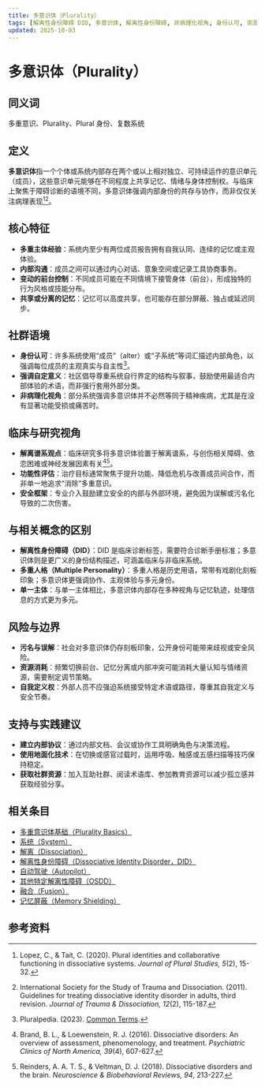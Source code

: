 ```yaml
---
title: 多意识体（Plurality）
tags: [解离性身份障碍 DID, 多意识体, 解离性身份障碍, 非病理化视角, 身份认可, 资源消耗, 解离谱系观点, 系统体验与机制]
updated: 2025-10-03
---
```


# 多意识体（Plurality）

## 同义词

多重意识、Plurality、Plural 身份、复数系统

## 定义

**多意识体**指一个个体或系统内部存在两个或以上相对独立、可持续运作的意识单元（成员），这些意识单元能够在不同程度上共享记忆、情绪与身体控制权。与临床上聚焦于障碍诊断的语境不同，多意识体强调内部身份的共存与协作，而非仅仅关注病理表现[^plurality-def][^isstd-guideline]。

## 核心特征

- **多重主体经验**：系统内至少有两位成员报告拥有自我认同、连续的记忆或主观体验。
- **内部沟通**：成员之间可以通过内心对话、意象空间或记录工具协商事务。
- **变动的前台控制**：不同成员可能在不同情境下接管身体（前台），形成独特的行为风格或技能分布。
- **共享或分离的记忆**：记忆可以高度共享，也可能存在部分屏蔽、独占或延迟同步。

## 社群语境

- **身份认可**：许多系统使用“成员”（alter）或“子系统”等词汇描述内部角色，以强调每位成员的主观真实与自主性[^pluralpedia-glossary]。
- **强调自定意义**：社区倡导尊重系统自行界定的结构与叙事，鼓励使用最适合内部体验的术语，而非强行套用外部分类。
- **非病理化视角**：部分系统强调多意识体并不必然等同于精神疾病，尤其是在没有显著功能受损或痛苦时。

## 临床与研究视角

- **解离谱系观点**：临床研究多将多意识体验置于解离谱系，与创伤相关障碍、依恋困难或神经发展因素有关[^brand2016][^reinders2018]。
- **功能性评估**：治疗目标通常聚焦于提升功能、降低危机与改善成员间合作，而非单一地追求“消除”多重意识。
- **安全框架**：专业介入鼓励建立安全的内部与外部环境，避免因为误解或污名化导致的二次伤害。

## 与相关概念的区别

- **解离性身份障碍（DID）**：DID 是临床诊断标签，需要符合诊断手册标准；多意识体则是更广义的身份结构描述，可涵盖临床与非临床系统。
- **多重人格（Multiple Personality）**：多重人格是历史用语，常带有戏剧化刻板印象；多意识体更强调协作、主观体验与多元身份。
- **单一主体**：与单一主体相比，多意识体内部存在多种视角与记忆轨迹，处理信息的方式更为多元。

## 风险与边界

- **污名与误解**：社会对多意识体仍存刻板印象，公开身份可能带来歧视或安全风险。
- **资源消耗**：频繁切换前台、记忆分离或内部冲突可能消耗大量认知与情绪资源，需要制定调节策略。
- **自我定义权**：外部人员不应强迫系统接受特定术语或路径，尊重其自我定义与安全节奏。

## 支持与实践建议

- **建立内部协议**：通过内部文档、会议或协作工具明确角色与决策流程。
- **使用地面化技术**：在切换或感官过载时，运用呼吸、触感或五感扫描等技巧保持稳定。
- **获取社群资源**：加入互助社群、阅读术语库、参加教育资源可以减少孤立感并获取经验分享。

## 相关条目

- [多重意识体基础（Plurality Basics）](/entries/Plurality-Basics.md)
- [系统（System）](/entries/System.md)
- [解离（Dissociation）](/entries/Dissociation.md)
- [解离性身份障碍（Dissociative Identity Disorder，DID）](/entries/DID.md)
- [自动驾驶（Autopilot）](/entries/Autopilot.md)
- [其他特定解离性障碍（OSDD）](/entries/OSDD.md)
- [融合（Fusion）](/entries/Fusion.md)
- [记忆屏蔽（Memory Shielding）](/entries/Memory-Shielding.md)

## 参考资料

[^plurality-def]: Lopez, C., & Tait, C. (2020). Plural identities and collaborative functioning in dissociative systems. *Journal of Plural Studies, 5*(2), 15-32.
[^isstd-guideline]: International Society for the Study of Trauma and Dissociation. (2011). Guidelines for treating dissociative identity disorder in adults, third revision. *Journal of Trauma & Dissociation, 12*(2), 115-187.
[^pluralpedia-glossary]: Pluralpedia. (2023). [Common Terms](https://pluralpedia.org/w/Category:Common_Terms).
[^brand2016]: Brand, B. L., & Loewenstein, R. J. (2016). Dissociative disorders: An overview of assessment, phenomenology, and treatment. *Psychiatric Clinics of North America, 39*(4), 607-627.
[^reinders2018]: Reinders, A. A. T. S., & Veltman, D. J. (2018). Dissociative disorders and the brain. *Neuroscience & Biobehavioral Reviews, 94*, 213-227.
